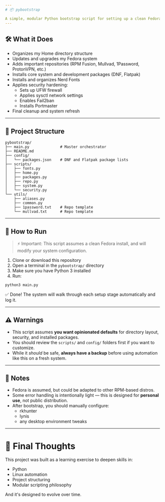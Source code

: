 ```yaml
---
# 📦 pybootstrap

A simple, modular Python bootstrap script for setting up a clean Fedora laptop environment.
---
```


## 🛠 What it Does

- Organizes my Home directory structure
- Updates and upgrades my Fedora system
- Adds important repositories (RPM Fusion, Mullvad, 1Password, ProtonVPN, etc.)
- Installs core system and development packages (DNF, Flatpak)
- Installs and organizes Nerd Fonts
- Applies security hardening:
  - Sets up UFW firewall
  - Applies sysctl network settings
  - Enables Fail2ban
  - Installs Portmaster
- Final cleanup and system refresh

---

## 📂 Project Structure

```text
pybootstrap/
├── main.py              # Master orchestrator
├── README.md
├── config/
│   └── packages.json    # DNF and Flatpak package lists
├── scripts/
│   ├── fonts.py
│   ├── home.py
│   ├── packages.py
│   ├── repo.py
│   ├── system.py
│   └── security.py
└── utils/
    ├── aliases.py
    ├── common.py
    ├── 1password.txt    # Repo template
    └── mullvad.txt      # Repo template
```

---

## 🚀 How to Run

> ⚡ Important: This script assumes a clean Fedora install, and will modify your system configuration.

1. Clone or download this repository
2. Open a terminal in the `pybootstrap/` directory
3. Make sure you have Python 3 installed
4. Run:

```bash
python3 main.py
```

✅ Done! The system will walk through each setup stage automatically and log it.

---

## ⚠️ Warnings

- This script assumes **you want opinionated defaults** for directory layout, security, and installed packages.
- You should review the `scripts/` and `config/` folders first if you want to customize.
- While it _should_ be safe, **always have a backup** before using automation like this on a fresh system.

---

## 🧠 Notes

- Fedora is assumed, but could be adapted to other RPM-based distros.
- Some error handling is intentionally light — this is designed for **personal use**, not public distribution.
- After bootstrap, you should manually configure:
  - rkhunter
  - lynis
  - any desktop environment tweaks

---

# 🎯 Final Thoughts

This project was built as a learning exercise to deepen skills in:

- Python
- Linux automation
- Project structuring
- Modular scripting philosophy

And it's designed to evolve over time.
